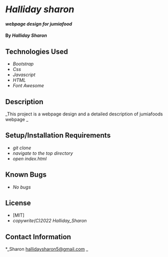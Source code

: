 # _Halliday sharon_

#### _webpage design for jumiafood_

#### By _**Halliday Sharon**_

## Technologies Used

* _Bootstrap_
* _Css_
* _Javascript_
* _HTML_
* _Font Awesome_

## Description

_This project is a webpage design and a detailed description of jumiafoods webpage _

## Setup/Installation Requirements

* _git clone_
* _navigate to the top directory_
* _open index.html_

## Known Bugs

* _No bugs_

## License

* [MIT]
* _copywrite(C)2022 Halliday_Sharon_

## Contact Information

*_Sharon hallidaysharon5@gmail.com _